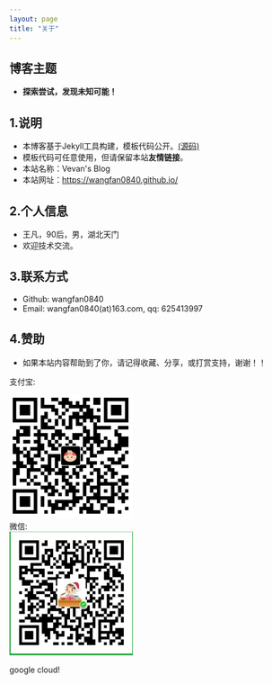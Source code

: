 ```yaml
---
layout: page
title: "关于"
---
```

## 博客主题
- **探索尝试，发现未知可能！**  


## 1.说明
- 本博客基于Jekyll工具构建，模板代码公开。[(源码)](https://github.com/panxw/panxw.github.com)  
- 模板代码可任意使用，但请保留本站**友情链接**。  
- 本站名称：Vevan's Blog  
- 本站网址：https://wangfan0840.github.io/  


## 2.个人信息
- 王凡，90后，男，湖北天门
- 欢迎技术交流。  


## 3.联系方式
- Github: wangfan0840  
- Email: wangfan0840(at)163.com, qq: 625413997  


## 4.赞助
- 如果本站内容帮助到了你，请记得收藏、分享，或打赏支持，谢谢！！  

支付宝:  
<div style="width:220px">
    <img width="220" height="220" src="/images/donate_alipay.png"/>
</div>
微信:  
<div style="width:220px">
    <img width="220" height="220" src="/images/donate_weixin.png"/>
</div>

google cloud!